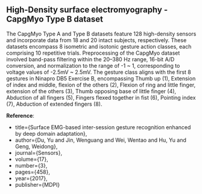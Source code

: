 ## High-Density surface electromyography - CapgMyo Type B dataset

The CapgMyo Type A and Type B datasets feature 128 high-density sensors and incorporate data from 18 and 20 intact subjects, respectively. These datasets encompass 8 isometric and isotonic gesture action classes, each comprising 10 repetitive trials. Preprocessing of the CapgMyo dataset involved band-pass filtering within the 20–380 Hz range, 16-bit A/D conversion, and normalization to the range of -1 ~ 1, corresponding to voltage values of -2.5mV ~ 2.5mV. The gesture class aligns with the first 8 gestures in Ninapro DB5 Exercise B, encompassing Thumb up (1), Extension of index and middle, flexion of the others (2), Flexion of ring and little finger, extension of the others (3), Thumb opposing base of little finger (4), Abduction of all fingers (5), Fingers flexed together in fist (6), Pointing index (7), Abduction of extended fingers (8).

**Reference**:

- title={Surface EMG-based inter-session gesture recognition enhanced by deep domain adaptation},
- author={Du, Yu and Jin, Wenguang and Wei, Wentao and Hu, Yu and Geng, Weidong},
- journal={Sensors},
- volume={17},
- number={3},
- pages={458},
- year={2017},
- publisher={MDPI}

